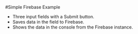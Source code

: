 #Simple Firebase Example
* Three input fields with a Submit button.
* Saves data in the field to Firebase.
* Shows the data in the console from the Firebase instance.
